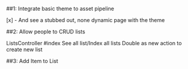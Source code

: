 ##1: Integrate  basic theme to asset pipeline

[x] - And see a stubbed out, none dynamic  page with the theme

##2: Allow people to CRUD lists

ListsController
  #index
    See all list/Index all lists
    Double as new action to create new list

##3: Add Item to List